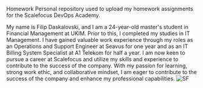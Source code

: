 Homework
Personal repository used to upload my homework assignments for the Scalefocus DevOps Academy.

My name is Filip Daskalovski, and I am a 24-year-old master's student in Financial Management at UKIM. Prior to this, I completed my studies in IT Management. I have gained valuable work experience through my roles as an Operations and Support Engineer at Seavus for one year and as an IT Billing System Specialist at A1 Telekom for half a year. 
I am now keen to pursue a career at Scalefocus and utilize my skills and experience to contribute to the success of the company.
With my passion for learning, strong work ethic, and collaborative mindset, I am eager to contribute to the success of the company and enhance my professional capabilities. 
![SF](https://user-images.githubusercontent.com/125913893/229483402-048ab022-b1f9-4c40-831d-df85e81d941d.png)
